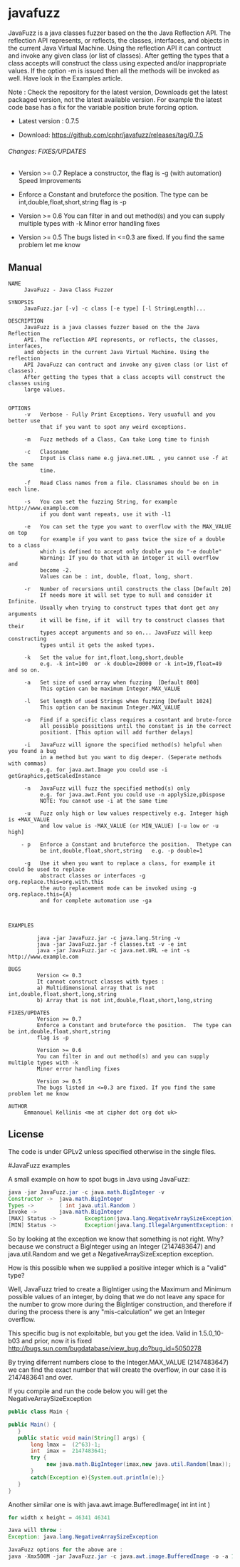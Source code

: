 # javafuzz

<p>JavaFuzz is a java classes fuzzer based on the the Java Reflection API. The reflection API represents, or reflects, the classes, interfaces, and objects in the current Java Virtual Machine. Using the reflection API it can contruct and invoke any given class (or list of classes). After getting the types that a class accepts will construct the class using expected and/or inappropriate values. If the option -m is issued then all the methods will be invoked as well. Have look in the Examples article.

Note : Check the repository for the latest version, Downloads get the latest packaged version, not the latest available version. For example the latest code base has a fix for the variable position brute forcing option.
</p>

* Latest version : 0.7.5

* Download: https://github.com/cphr/javafuzz/releases/tag/0.7.5

###### Changes: FIXES/UPDATES

* Version >= 0.7 Replace a constructor, the flag is -g (with automation) Speed Improvements

* Enforce a Constant and bruteforce the position. The type can be int,double,float,short,string
flag is -p

* Version >= 0.6 You can filter in and out method(s) and you can supply multiple types with -k Minor error handling fixes

* Version >= 0.5 The bugs listed in <=0.3 are fixed. If you find the same problem let me know

Manual
------

    NAME
         JavaFuzz - Java Class Fuzzer

    SYNOPSIS
         JavaFuzz.jar [-v] -c class [-e type] [-l StringLength]...

    DESCRIPTION
         JavaFuzz is a java classes fuzzer based on the the Java Reflection
         API. The reflection API represents, or reflects, the classes, interfaces,
         and objects in the current Java Virtual Machine. Using the reflection
         API JavaFuzz can contruct and invoke any given class (or list of classes).
         After getting the types that a class accepts will construct the classes using
         large values.


    OPTIONS
         -v   Verbose - Fully Print Exceptions. Very usuafull and you better use
              that if you want to spot any weird exceptions.

         -m   Fuzz methods of a Class, Can take Long time to finish

         -c   Classname
              Input is Class name e.g java.net.URL , you cannot use -f at the same
              time.

         -f   Read Class names from a file. Classnames should be on in each line.

         -s   You can set the fuzzing String, for example http://www.example.com
              if you dont want repeats, use it with -l1

         -e   You can set the type you want to overflow with the MAX_VALUE on top
              for example if you want to pass twice the size of a double to a class
              which is defined to accept only double you do "-e double"
              Warning: If you do that with an integer it will overflow  and
              become -2.
              Values can be : int, double, float, long, short.

         -r   Number of recursions until constructs the class [Default 20]
              If needs more it will set type to null and consider it Infinite.
              Usually when trying to construct types that dont get any arguments
              it will be fine, if it  will try to construct classes that their
              types accept arguments and so on... JavaFuzz will keep constructing
              types until it gets the asked types.

         -k   Set the value for int,float,long,short,double
              e.g. -k int=100  or -k double=20000 or -k int=19,float=49 and so on.

         -a   Set size of used array when fuzzing  [Default 800]
              This option can be maximum Integer.MAX_VALUE

         -l   Set length of used Strings when fuzzing [Default 1024]
              This option can be maximum Integer.MAX_VALUE

         -o   Find if a specific class requires a cosntant and brute-force
              all possible possitions until the constant is in the correct
              positiont. [This option will add further delays]

         -i   JavaFuzz will ignore the specified method(s) helpful when you found a bug
              in a method but you want to dig deeper. (Seperate methods with commas)
              e.g. for java.awt.Image you could use -i getGraphics,getScaledInstance

         -n   JavaFuzz will fuzz the specified method(s) only
              e.g. for java.awt.Font you could use -n applySize,pDispose
              NOTE: You cannot use -i at the same time

         -u   Fuzz only high or low values respectively e.g. Integer high is +MAX_VALUE
              and low value is -MAX_VALUE (or MIN_VALUE) [-u low or -u high]

        - p   Enforce a Constant and bruteforce the position.  Thetype can
              be int,double,float,short,string   e.g. -p double=1

         -g   Use it when you want to replace a class, for example it could be used to replace
              abstract classes or interfaces -g org.replace.this=org.with.this
              the auto replacement mode can be invoked using -g org.replace.this={A}
              and for complete automation use -ga



    EXAMPLES

             java -jar JavaFuzz.jar -c java.lang.String -v
             java -jar JavaFuzz.jar -f classes.txt -v -e int
             java -jar JavaFuzz.jar -c java.net.URL -e int -s http://www.example.com

    BUGS
             Version <= 0.3
             It cannot construct classes with types :
             a) Multidimensional array that is not int,double,float,short,long,string
             b) Array that is not int,double,float,short,long,string

    FIXES/UPDATES
             Version >= 0.7
             Enforce a Constant and bruteforce the position.  The type can be int,double,float,short,string
             flag is -p

             Version >= 0.6
             You can filter in and out method(s) and you can supply multiple types with -k
             Minor error handling fixes

             Version >= 0.5
             The bugs listed in <=0.3 are fixed. If you find the same problem let me know

    AUTHOR
         Emmanouel Kellinis <me at cipher dot org dot uk>


License
-------

The code is under GPLv2 unless specified otherwise in the single files.

#JavaFuzz examples

A small example on how to spot bugs in Java using JavaFuzz:

```java
java -jar JavaFuzz.jar -c java.math.BigInteger -v
Constructor ->  java.math.BigInteger
Types ->        ( int java.util.Random )
Invoke ->       java.math.BigInteger
[MAX] Status ->         Exception(java.lang.NegativeArraySizeException)
[MIN] Status ->         Exception(java.lang.IllegalArgumentException: numBits must be non-negative)
```


So by looking at the exception we know that something is not right. Why?
because we construct a BigInteger using an Integer (2147483647) and java.util.Random
and we get a NegativeArraySizeException exception.

How is this possible when we supplied a positive integer which is a "valid" type?

Well, JavaFuzz tried to create a BigIntiger using the Maximum and Minimum possible values of an 
integer, by doing that we do not leave any space for the number to grow more during the BigIntiger 
construction, and therefore if during the process there is any "mis-calculation" we get an Integer 
overflow.

This specific bug is not exploitable, but you get the idea.
Valid in 1.5.0_10-b03 and prior, now it is fixed
http://bugs.sun.com/bugdatabase/view_bug.do?bug_id=5050278

By trying diferrent numbers close to the Integer.MAX_VALUE (2147483647) we can find the exact 
number that will create the overflow, in our case it is 2147483641 and over.


If you compile and run the code below you will get the NegativeArraySizeException
```java
public class Main {

public Main() {
   }
   public static void main(String[] args) {
       long lmax =  (2^63)-1;
       int  imax =  2147483641;
       try {
       		new java.math.BigInteger(imax,new java.util.Random(lmax));
       }
       catch(Exception e){System.out.println(e);}
   }
} 
```

Another similar one is with  java.awt.image.BufferedImage( int int int )


```java
for width x height = 46341 46341

Java will throw :
Exception: java.lang.NegativeArraySizeException
```
```java
JavaFuzz options for the above are :
java -Xmx500M -jar JavaFuzz.jar -c java.awt.image.BufferedImage -o -a 10 -k int=46341 -v 
```
